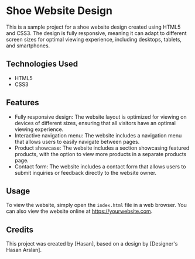  <h1>Shoe Website Design</h1>

  <p>This is a sample project for a shoe website design created using HTML5 and CSS3. The design is fully responsive, meaning it can adapt to different screen sizes for optimal viewing experience, including desktops, tablets, and smartphones.</p>

  <h2>Technologies Used</h2>

  <ul>
    <li>HTML5</li>
    <li>CSS3</li>
  </ul>

  <h2>Features</h2>

  <ul>
    <li>Fully responsive design: The website layout is optimized for viewing on devices of different sizes, ensuring that all visitors have an optimal viewing experience.</li>
    <li>Interactive navigation menu: The website includes a navigation menu that allows users to easily navigate between pages.</li>
    <li>Product showcase: The website includes a section showcasing featured products, with the option to view more products in a separate products page.</li>
    <li>Contact form: The website includes a contact form that allows users to submit inquiries or feedback directly to the website owner.</li>
  </ul>

  <h2>Usage</h2>

  <p>To view the website, simply open the <code>index.html</code> file in a web browser. You can also view the website online at <a href="https://yourwebsite.com">https://yourwebsite.com</a>.</p>

  <h2>Credits</h2>

  <p>This project was created by [Hasan], based on a design by [Designer's  Hasan Arslan].</p>

 



 


